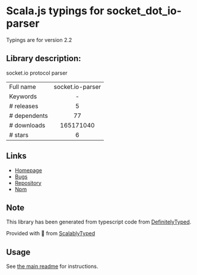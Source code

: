 
# Scala.js typings for socket_dot_io-parser

Typings are for version 2.2

## Library description:
socket.io protocol parser

|                    |                 |
| ------------------ | :-------------: |
| Full name          | socket.io-parser |
| Keywords           | - |
| # releases         | 5 |
| # dependents       | 77 |
| # downloads        | 165171040 |
| # stars            | 6 |

## Links
- [Homepage](https://github.com/Automattic/socket.io-parser#readme)
- [Bugs](https://github.com/Automattic/socket.io-parser/issues)
- [Repository](https://github.com/Automattic/socket.io-parser)
- [Npm](https://www.npmjs.com/package/socket.io-parser)
    


## Note
This library has been generated from typescript code from [DefinitelyTyped](https://definitelytyped.org).

Provided with :purple_heart: from [ScalablyTyped](https://github.com/oyvindberg/ScalablyTyped)

## Usage
See [the main readme](../../readme.md) for instructions.


